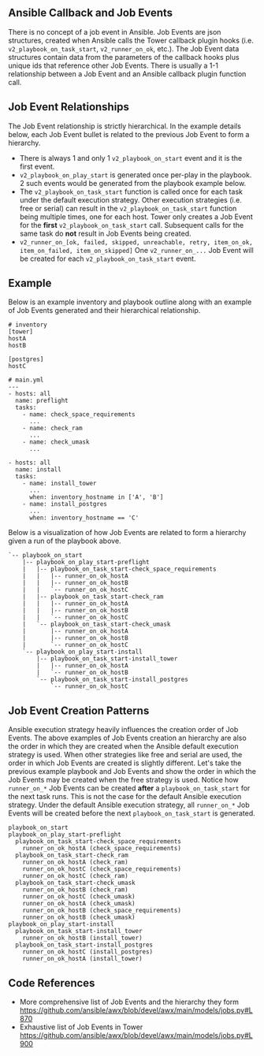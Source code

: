 ## Ansible Callback and Job Events
There is no concept of a job event in Ansible. Job Events are json structures, created when Ansible calls the Tower callback plugin hooks (i.e. `v2_playbook_on_task_start`, `v2_runner_on_ok`, etc.). The Job Event data structures contain data from the parameters of the callback hooks plus unique ids that reference other Job Events. There is usually a 1-1 relationship between a Job Event and an Ansible callback plugin function call.

## Job Event Relationships
The Job Event relationship is strictly hierarchical. In the example details below, each Job Event bullet is related to the previous Job Event to form a hierarchy.

* There is always 1 and only 1 `v2_playbook_on_start` event and it is the first event.
* `v2_playbook_on_play_start` is generated once per-play in the playbook. 2 such events would be generated from the playbook example below.
* The `v2_playbook_on_task_start` function is called once for each task under the default execution strategy. Other execution strategies (i.e. free or serial) can result in the `v2_playbook_on_task_start` function being multiple times, one for each host. Tower only creates a Job Event for the **first** `v2_playbook_on_task_start` call. Subsequent calls for the same task do **not** result in Job Events being created.
* `v2_runner_on_[ok, failed, skipped, unreachable, retry, item_on_ok, item_on_failed, item_on_skipped]` One `v2_runner_on_...` Job Event will be created for each `v2_playbook_on_task_start` event.

## Example
Below is an example inventory and playbook outline along with an example of Job Events generated and their hierarchical relationship.
```
# inventory
[tower]
hostA
hostB

[postgres]
hostC
```

```
# main.yml
---
- hosts: all
  name: preflight
  tasks:
    - name: check_space_requirements
      ...
    - name: check_ram
      ...
    - name: check_umask
      ...

- hosts: all
  name: install
  tasks:
    - name: install_tower
      ...
      when: inventory_hostname in ['A', 'B']
    - name: install_postgres
      ...
      when: inventory_hostname == 'C'
```

Below is a visualization of how Job Events are related to form a hierarchy given a run of the playbook above.
```
`-- playbook_on_start
    |-- playbook_on_play_start-preflight
    |   |-- playbook_on_task_start-check_space_requirements
    |   |   |-- runner_on_ok_hostA
    |   |   |-- runner_on_ok_hostB
    |   |   `-- runner_on_ok_hostC
    |   |-- playbook_on_task_start-check_ram
    |   |   |-- runner_on_ok_hostA
    |   |   |-- runner_on_ok_hostB
    |   |   `-- runner_on_ok_hostC
    |   `-- playbook_on_task_start-check_umask
    |       |-- runner_on_ok_hostA
    |       |-- runner_on_ok_hostB
    |       `-- runner_on_ok_hostC
    `-- playbook_on_play_start-install
        |-- playbook_on_task_start-install_tower
        |   |-- runner_on_ok_hostA
        |   `-- runner_on_ok_hostB
        `-- playbook_on_task_start-install_postgres
            `-- runner_on_ok_hostC
```

## Job Event Creation Patterns
Ansible execution strategy heavily influences the creation order of Job Events. The above examples of Job Events creation an hierarchy are also the order in which they are created when the Ansible default execution strategy is used. When other strategies like free and serial are used, the order in which Job Events are created is slightly different. Let's take the previous example playbook and Job Events and show the order in which the Job Events may be created when the free strategy is used. Notice how `runner_on_*` Job Events can be created **after** a `playbook_on_task_start` for the next task runs. This is not the case for the default Ansible execution strategy. Under the default Ansible execution strategy, all `runner_on_*` Job Events will be created before the next `playbook_on_task_start` is generated. 

```
playbook_on_start
playbook_on_play_start-preflight
  playbook_on_task_start-check_space_requirements
    runner_on_ok_hostA (check_space_requirements)
  playbook_on_task_start-check_ram
    runner_on_ok_hostA (check_ram)
    runner_on_ok_hostC (check_space_requirements)
    runner_on_ok_hostC (check_ram)
  playbook_on_task_start-check_umask
    runner_on_ok_hostB (check_ram)
    runner_on_ok_hostC (check_umask)
    runner_on_ok_hostA (check_umask)
    runner_on_ok_hostB (check_space_requirements)
    runner_on_ok_hostB (check_umask)
playbook_on_play_start-install
  playbook_on_task_start-install_tower
    runner_on_ok_hostB (install_tower)
  playbook_on_task_start-install_postgres
    runner_on_ok_hostC (install_postgres)
    runner_on_ok_hostA (install_tower)
```

## Code References
* More comprehensive list of Job Events and the hierarchy they form https://github.com/ansible/awx/blob/devel/awx/main/models/jobs.py#L870
* Exhaustive list of Job Events in Tower https://github.com/ansible/awx/blob/devel/awx/main/models/jobs.py#L900
